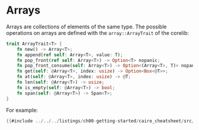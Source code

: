 # Arrays

Arrays are collections of elements of the same type.
The possible operations on arrays are defined with the `array::ArrayTrait` of the corelib:

```rust
trait ArrayTrait<T> {
    fn new() -> Array<T>;
    fn append(ref self: Array<T>, value: T);
    fn pop_front(ref self: Array<T>) -> Option<T> nopanic;
    fn pop_front_consume(self: Array<T>) -> Option<(Array<T>, T)> nopanic;
    fn get(self: @Array<T>, index: usize) -> Option<Box<@T>>;
    fn at(self: @Array<T>, index: usize) -> @T;
    fn len(self: @Array<T>) -> usize;
    fn is_empty(self: @Array<T>) -> bool;
    fn span(self: @Array<T>) -> Span<T>;
}
```

For example:

```rust
{{#include ../../../listings/ch00-getting-started/cairo_cheatsheet/src/array_example.cairo}}
```
